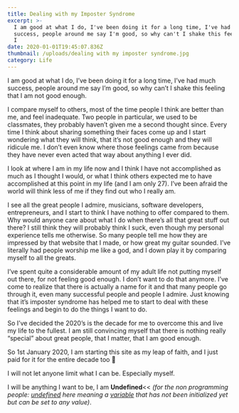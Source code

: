 ```yaml
---
title: Dealing with my Imposter Syndrome
excerpt: >-
  I am good at what I do, I've been doing it for a long time, I've had much
  success, people around me say I'm good, so why can't I shake this feeling that
  I
date: 2020-01-01T19:45:07.836Z
thumbnail: /uploads/dealing with my imposter syndrome.jpg
category: Life
---
```

I am good at what I do, I’ve been doing it for a long time, I’ve had much success, people around me say I’m good, so why can’t I shake this feeling that I am not good enough.

I compare myself to others, most of the time people I think are better than me, and feel inadequate. Two people in particular, we used to be classmates, they probably haven’t given me a second thought since. Every time I think about sharing something their faces come up and I start wondering what they will think, that it’s not good enough and they will ridicule me. I don’t even know where those feelings came from because they have never even acted that way about anything I ever did.

I look at where I am in my life now and I think I have not accomplished as much as I thought I would, or what I think others expected me to have accomplished at this point in my life (and I am only 27). I’ve been afraid the world will think less of me if they find out who I really am.

I see all the great people I admire, musicians, software developers, entrepreneurs, and I start to think I have nothing to offer compared to them. Why would anyone care about what I do when there’s all that great stuff out there? I still think they will probably think I suck, even though my personal experience tells me otherwise. So many people tell me how they are impressed by that website that I made, or how great my guitar sounded. I’ve literally had people worship me like a god, and I down play it by comparing myself to all the greats.

I’ve spent quite a considerable amount of my adult life not putting myself out there, for not feeling good enough. I don’t want to do that anymore. I’ve come to realize that there is actually a name for it and that many people go through it, even many successful people and people I admire. Just knowing that it’s imposter syndrome has helped me to start to deal with these feelings and begin to do the things I want to do.

So I’ve decided the 2020’s is the decade for me to overcome this and live my life to the fullest. I am still convincing myself that there is nothing really “special” about great people, that I matter, that I am good enough.

So 1st January 2020, I am starting this site as my leap of faith, and I just paid for it for the entire decade too 🙂

I will not let anyone limit what I can be. Especially myself.

I will be anything I want to be, I am **Undefined**<< *(for the non programming people: [undefined](https://en.wikipedia.org/wiki/Undefined_value) here meaning a [variable](https://en.wikipedia.org/wiki/Variable_(computer_science)) that has not been initialized yet but can be set to any value)*.
